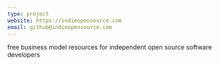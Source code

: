 ```yaml
---
type: project
website: https://indieopensource.com
email: github@indieopensource.com
---
```


free business model resources for independent open source software developers
